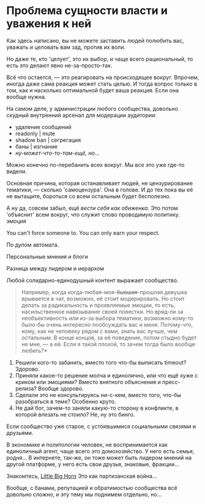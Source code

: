 # Проблема сущности власти и уважения к ней

Как здесь написано, вы не можете заставить людей полюбить вас, уважать и целовать вам зад, против их воли. 

Но даже те, кто 'целует', это их выбор, и чаще всего рациональный, то есть это делают явно не-за-просто-так. 

Всё что остается, — это реагировать на происходящее вокруг. Впрочем, иногда даже сама реакция может стать целью. И тогда вопрос только в том, как и насколько оптимальной будет ваша реакция. Если она вообще нужна.

На самом деле, у администрации любого сообщества, довольно скудный внутренний арсенал для модерации аудитории:

- удаление сообщений
- readonly | mute
- shadow ban | сегрегация
- баны | изгнание
- *ну-может-что-то-там-ещё, но...*

Можно конечно по-перебанить всех вокруг. Мы все это уже где-то видели.




Основная причина, которая останавливает людей, не цензурирование тематики, — сколько 'самоцензура'.
Она в голове. И до тех пока вы её не вытащите, бороться со всем остальным будет бесполезно.

А ну да, совсем забыл, ещё *вести себя как обиженка*. Это потом 'объяснит' всем вокруг, что служит слово проводимую политику. эмоция


You can't force someone to. You can only earn your respect.

По дулом автомата.

Персональные мнения и блоги


Разница между лидером и иерархом


Любой солидарно-единодушный контент выражает сообщество.

> Например, когда когда-любая-моя-~~бывшая~~-прошлая девушка врывается в чат, возможно, её стоит модерировать.
Но стоит делать за радикальность и проявляемые эмоции, то есть, насильственное навязывание своей повестки.
> Но вряд-ли за необъективность или из-за выбора тематики, возможно кому-то было-бы очень интересно пообсуждать вас и меня. Потому-что, кому, как не человеку рядом с вами, знать вас лучше, чем остальным.
> В конце концов, за её поведение, потом стыдно будет не мне, — а ей.
> Если я такой плохой, то зачем тогда было вообще любить?*


1. Решили кого-то забанить, вместо того что-бы выписать timeout? Здорово.
2. Приняли какое-то решение молча и единолично, или что ещё хуже с криком или эмоциями? Вместо внятного объяснения и пресс-релиза? Вообще здорово.
3. Сделали это не консультируясь ни-с-кем, вместо того, что-бы разобраться в теме? Особенно круто.
4. Не дай бог, зачем-то заняли какую-то сторону в конфликте, в которой влезать не стоило? Не, ну это бинго.

Если сообщество уже старое, с устоявшимися социальными связями и друзьями.

В экономике и политологии человек, не воспринимается как единоличный агент, чаще всего это домохозяйство. У него есть семья, родня...
В интернете, так-же, он тоже может быть лидером мнений на другой платформе, у него есть свои друзья, знаковые, фракции...

Знакомтесь, [Little Big Horn](https://www.matt-bristow.com/6-great-marketing-tactics-you-can-use)
Это как партизанская война...

Вообще, с банами, репутацией и обратимостью сообщества всё довольно сложно, и эту тему мы поднимем отдельно, но...